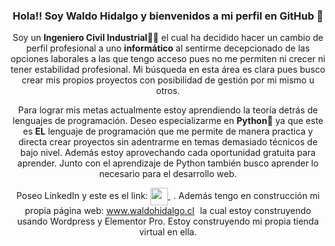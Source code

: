 <p align="center">
   
   <h3 align="center">Hola!! Soy Waldo Hidalgo y bienvenidos a mi perfil en GitHub 👋</h3>
</p>
<p align="center">
 Soy un <b>Ingeniero Civil Industrial👨‍🎓</b> el cual ha decidido hacer un cambio de perfil profesional a uno <b>informático</b> al sentirme decepcionado de las opciones laborales a las que tengo acceso pues no me permiten ni crecer ni tener estabilidad profesional. Mi búsqueda en esta área es clara pues busco crear mis propios proyectos con posibilidad de gestión por mi mismo u otros.
</p>
<p align="center">
Para lograr mis metas actualmente estoy aprendiendo la teoría detrás de lenguajes de programación. Deseo especializarme en <b>Python🐍</b> ya que este es <b>EL</b> lenguaje de programación que me permite de manera practica y directa crear proyectos sin adentrarme en temas demasiado técnicos de bajo nivel. Además estoy aprovechando cada oportunidad gratuita para aprender. Junto con el aprendizaje de Python también busco aprender lo necesario para el desarrollo web. 
</p>

<p align="center"> Poseo LinkedIn y este es el link:
   <a href="https://www.linkedin.com/in/waldo-hidalgo-oyarce/" target="blank" style='margin-right:5px'>
    <img align="center" src="https://cdn.jsdelivr.net/npm/simple-icons@3.0.1/icons/linkedin.svg" height="28px" width="28px" />
  </a>. Además tengo en construcción mi propia página web: <a href="https://www.waldohidalgo.cl/" target="blank" style='margin-right:5px'>www.waldohidalgo.cl</a> la cual estoy construyendo usando Wordpress y Elementor Pro. Estoy construyendo mi propia tienda virtual en ella.
</p>








<!--
**Waldo-analista/Waldo-analista** is a ✨ _special_ ✨ repository because its `README.md` (this file) appears on your GitHub profile.

Here are some ideas to get you started:

- 🔭 I’m currently working on ...
- 🌱 I’m currently learning ...
- 👯 I’m looking to collaborate on ...
- 🤔 I’m looking for help with ...
- 💬 Ask me about ...
- 📫 How to reach me: ...
- 😄 Pronouns: ...
- ⚡ Fun fact: ...
-->
